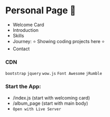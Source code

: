 # Personal Page :information_desk_person:	

- Welcome Card
- Introduction
- Skills
- Journey: :star: Showing coding projects here :star:
- Contact

### CDN 
`bootstrap` `jquery` `wow.js` `Font Awesome` `jRumble`

### Start the App:
-  /index.js (start with welcoming card)
-  /album_page (start with main body)
- `Open with Live Server`